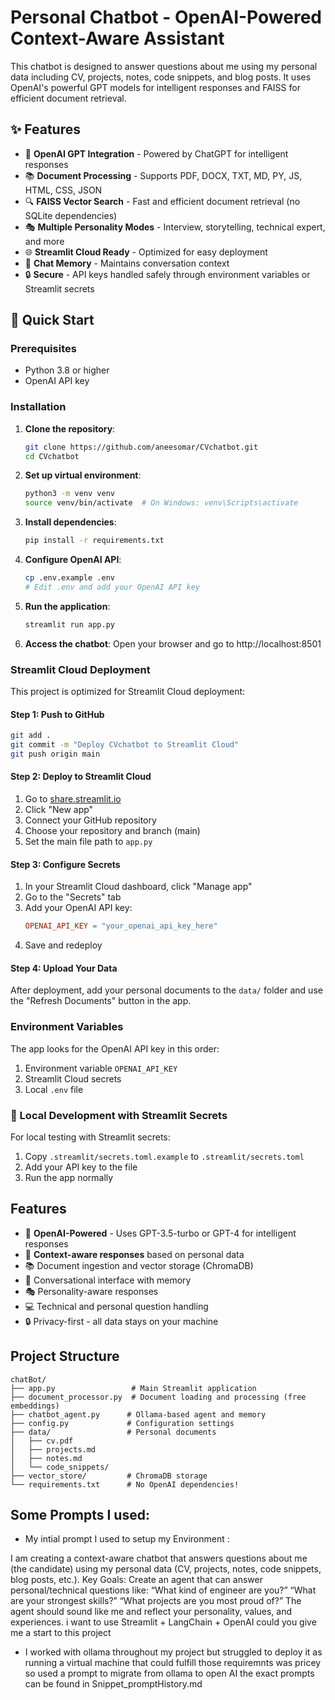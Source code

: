 # Personal Chatbot - OpenAI-Powered Context-Aware Assistant

This chatbot is designed to answer questions about me using my personal data including CV, projects, notes, code snippets, and blog posts. It uses OpenAI's powerful GPT models for intelligent responses and FAISS for efficient document retrieval.

## ✨ Features

- 🤖 **OpenAI GPT Integration** - Powered by ChatGPT for intelligent responses
- 📚 **Document Processing** - Supports PDF, DOCX, TXT, MD, PY, JS, HTML, CSS, JSON
- 🔍 **FAISS Vector Search** - Fast and efficient document retrieval (no SQLite dependencies)
- 🎭 **Multiple Personality Modes** - Interview, storytelling, technical expert, and more
- 🌐 **Streamlit Cloud Ready** - Optimized for easy deployment
- 💬 **Chat Memory** - Maintains conversation context
- 🔒 **Secure** - API keys handled safely through environment variables or Streamlit secrets

## 🚀 Quick Start

### Prerequisites
- Python 3.8 or higher
- OpenAI API key

### Installation

1. **Clone the repository**:
   ```bash
   git clone https://github.com/aneesomar/CVchatbot.git
   cd CVchatbot
   ```

2. **Set up virtual environment**:
   ```bash
   python3 -m venv venv
   source venv/bin/activate  # On Windows: venv\Scripts\activate
   ```

3. **Install dependencies**:
   ```bash
   pip install -r requirements.txt
   ```

4. **Configure OpenAI API**:
   ```bash
   cp .env.example .env
   # Edit .env and add your OpenAI API key
   ```

5. **Run the application**:
   ```bash
   streamlit run app.py
   ```

6. **Access the chatbot**:
   Open your browser and go to http://localhost:8501

### Streamlit Cloud Deployment

This project is optimized for Streamlit Cloud deployment:

#### Step 1: Push to GitHub
```bash
git add .
git commit -m "Deploy CVchatbot to Streamlit Cloud"
git push origin main
```

#### Step 2: Deploy to Streamlit Cloud
1. Go to [share.streamlit.io](https://share.streamlit.io)
2. Click "New app"
3. Connect your GitHub repository
4. Choose your repository and branch (main)
5. Set the main file path to `app.py`

#### Step 3: Configure Secrets
1. In your Streamlit Cloud dashboard, click "Manage app"
2. Go to the "Secrets" tab
3. Add your OpenAI API key:
   ```toml
   OPENAI_API_KEY = "your_openai_api_key_here"
   ```
4. Save and redeploy

#### Step 4: Upload Your Data
After deployment, add your personal documents to the `data/` folder and use the "Refresh Documents" button in the app.

### Environment Variables
The app looks for the OpenAI API key in this order:
1. Environment variable `OPENAI_API_KEY`
2. Streamlit Cloud secrets
3. Local `.env` file

### 🔧 Local Development with Streamlit Secrets
For local testing with Streamlit secrets:
1. Copy `.streamlit/secrets.toml.example` to `.streamlit/secrets.toml`
2. Add your API key to the file
3. Run the app normally

## Features

- 🤖 **OpenAI-Powered** - Uses GPT-3.5-turbo or GPT-4 for intelligent responses
- 🧠 **Context-aware responses** based on personal data
- 📚 Document ingestion and vector storage (ChromaDB)
- 💬 Conversational interface with memory
- 🎭 Personality-aware responses
- 💻 Technical and personal question handling
- 🔒 Privacy-first - all data stays on your machine

## Project Structure

```
chatBot/
├── app.py                 # Main Streamlit application
├── document_processor.py  # Document loading and processing (free embeddings)
├── chatbot_agent.py      # Ollama-based agent and memory
├── config.py             # Configuration settings
├── data/                 # Personal documents
│   ├── cv.pdf
│   ├── projects.md
│   ├── notes.md
│   └── code_snippets/
├── vector_store/         # ChromaDB storage
└── requirements.txt      # No OpenAI dependencies!
```

## Some Prompts I used:

- My intial prompt I used to setup my Environment :

I am creating a context-aware chatbot that answers questions about me (the candidate) using my personal data (CV, projects, notes, code snippets, blog posts, etc.).
Key Goals:
Create an agent that can answer personal/technical questions like:
“What kind of engineer are you?”
“What are your strongest skills?”
“What projects are you most proud of?”
The agent should sound like me and reflect your personality, values, and experiences.
i want to use Streamlit + LangChain + OpenAI could you give me a start to this project

- I worked with ollama throughout my project but struggled to deploy it as running a virtual machine that could fulfill those requiremnts was pricey so used a   prompt to migrate from ollama to open AI the exact prompts can be found in Snippet_promptHistory.md


